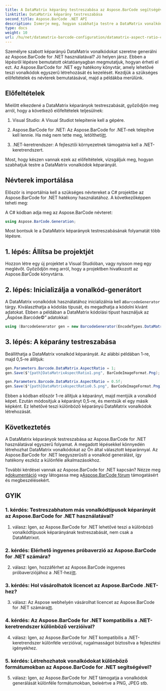 ```yaml
---
title: A DataMatrix képarány testreszabása az Aspose.BarCode segítségével .NET-hez
linktitle: DataMatrix képarány testreszabása
second_title: Aspose.BarCode .NET API
description: Ismerje meg, hogyan szabhatja testre a DataMatrix vonalkód képarányát az Aspose.BarCode for .NET használatával. Lépésről lépésre útmutató a vonalkód generálásához.
type: docs
weight: 10
url: /hu/net/datamatrix-barcode-configuration/datamatrix-aspect-ratio-customization/
---
```

Személyre szabott képarányú DataMatrix vonalkódokat szeretne generálni az Aspose.BarCode for .NET használatával? Jó helyen jársz. Ebben a lépésről lépésre bemutatott oktatóanyagban megmutatjuk, hogyan érheti el ezt. Az Aspose.BarCode for .NET egy hatékony könyvtár, amely lehetővé teszi vonalkódok egyszerű létrehozását és kezelését. Kezdjük a szükséges előfeltételek és névterek bemutatásával, majd a példákba merülünk.

## Előfeltételek

Mielőtt elkezdené a DataMatrix képarányok testreszabását, győződjön meg arról, hogy a következő előfeltételek teljesülnek:

1. Visual Studio: A Visual Studiot telepítenie kell a gépére.

2.  Aspose.BarCode for .NET: Az Aspose.BarCode for .NET-nek telepítve kell lennie. Ha még nem tette meg, letöltheti[itt](https://releases.aspose.com/barcode/net/).

3. .NET-keretrendszer: A fejlesztői környezetnek támogatnia kell a .NET-keretrendszert.

Most, hogy készen vannak ezek az előfeltételek, vizsgáljuk meg, hogyan szabhatjuk testre a DataMatrix vonalkódok képarányát.

## Névterek importálása

Először is importálnia kell a szükséges névtereket a C# projektbe az Aspose.BarCode for .NET hatékony használatához. A következőképpen teheti meg:

A C# kódban adja meg az Aspose.BarCode névteret:

```csharp
using Aspose.BarCode.Generation;
```

Most bontsuk le a DataMatrix képarányok testreszabásának folyamatát több lépésre.

## 1. lépés: Állítsa be projektjét

Hozzon létre egy új projektet a Visual Studióban, vagy nyisson meg egy meglévőt. Győződjön meg arról, hogy a projektben hivatkozott az Aspose.BarCode könyvtárra.

## 2. lépés: Inicializálja a vonalkód-generátort

 A DataMatrix vonalkódok használatához inicializálnia kell a`BarcodeGenerator` tárgy. Kiválaszthatja a kódolás típusát, és megadhatja a kódolni kívánt adatokat. Ebben a példában a DataMatrix kódolási típust használjuk az „Åspóse.Barcóde©” adatokkal:

```csharp
using (BarcodeGenerator gen = new BarcodeGenerator(EncodeTypes.DataMatrix, "Åspóse.Barcóde©"))
```

## 3. lépés: A képarány testreszabása

Beállíthatja a DataMatrix vonalkód képarányát. Az alábbi példában 1-re, majd 0,5-re állítjuk:

```csharp
gen.Parameters.Barcode.DataMatrix.AspectRatio = 1;
gen.Save($"{path}DataMatrixAspectRatio1.png", BarCodeImageFormat.Png);

gen.Parameters.Barcode.DataMatrix.AspectRatio = 0.5f;
gen.Save($"{path}DataMatrixAspectRatio0.5.png", BarCodeImageFormat.Png);
```

Ebben a kódban először 1-re állítjuk a képarányt, majd mentjük a vonalkód képet. Ezután módosítjuk a képarányt 0,5-re, és mentsük el egy másik képként. Ez lehetővé teszi különböző képarányú DataMatrix vonalkódok létrehozását.

## Következtetés

A DataMatrix képarányok testreszabása az Aspose.BarCode for .NET használatával egyszerű folyamat. A megadott lépésekkel könnyedén létrehozhat DataMatrix vonalkódokat az Ön által választott képaránnyal. Az Aspose.BarCode for .NET leegyszerűsíti a vonalkód generálást, így hatékony eszköz a különféle alkalmazásokhoz.

 További kérdései vannak az Aspose.BarCode for .NET kapcsán? Nézze meg a[dokumentáció](https://reference.aspose.com/barcode/net/) vagy látogassa meg a[Aspose.BarCode fórum](https://forum.aspose.com/c/barcode/13) támogatásért és megbeszélésekért.

## GYIK

### 1. kérdés: Testreszabhatom más vonalkódtípusok képarányát az Aspose.BarCode for .NET használatával?

1. válasz: Igen, az Aspose.BarCode for .NET lehetővé teszi a különböző vonalkódtípusok képarányának testreszabását, nem csak a DataMatrixot.

### 2. kérdés: Elérhető ingyenes próbaverzió az Aspose.BarCode for .NET számára?

 2. válasz: Igen, hozzáférhet az Aspose.BarCode ingyenes próbaverziójához a .NET-hez[itt](https://releases.aspose.com/).

### 3. kérdés: Hol vásárolhatok licencet az Aspose.BarCode .NET-hez?

 3. válasz: Az Aspose webhelyén vásárolhat licencet az Aspose.BarCode for .NET számára[itt](https://purchase.aspose.com/buy).

### 4. kérdés: Az Aspose.BarCode for .NET kompatibilis a .NET-keretrendszer különböző verzióival?

4. válasz: Igen, az Aspose.BarCode for .NET kompatibilis a .NET-keretrendszer különféle verzióival, rugalmasságot biztosítva a fejlesztési igényekhez.

### 5. kérdés: Létrehozhatok vonalkódokat különböző formátumokban az Aspose.BarCode for .NET segítségével?

5. válasz: Igen, az Aspose.BarCode for .NET támogatja a vonalkódok generálását különféle formátumokban, beleértve a PNG, JPEG stb.